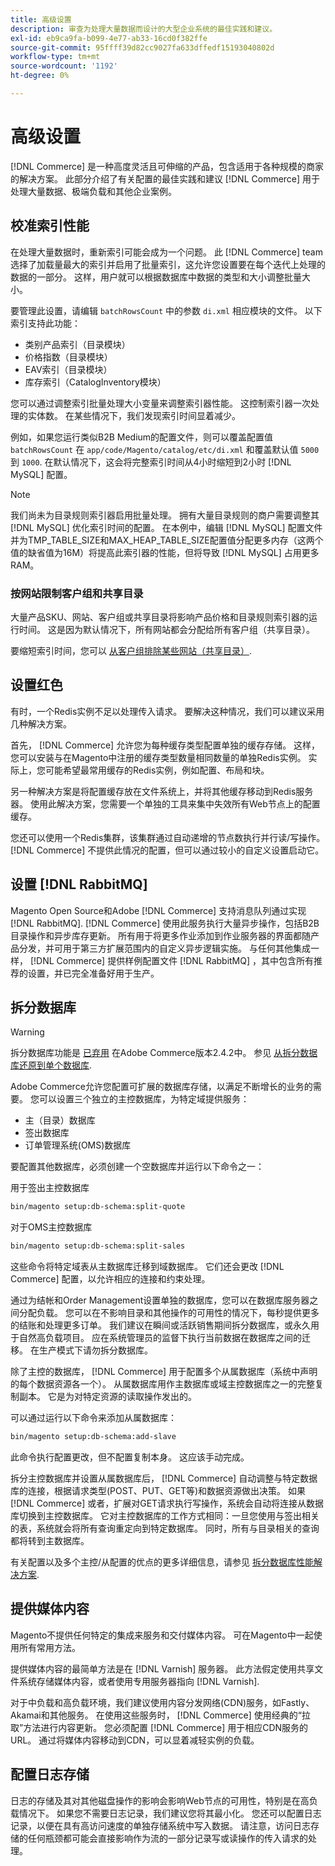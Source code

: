 ```yaml
---
title: 高级设置
description: 审查为处理大量数据而设计的大型企业系统的最佳实践和建议。
exl-id: eb9ca9fa-b099-4e77-ab33-16cd0f382ffe
source-git-commit: 95ffff39d82cc9027fa633dffedf15193040802d
workflow-type: tm+mt
source-wordcount: '1192'
ht-degree: 0%

---
```


# 高级设置

[!DNL Commerce] 是一种高度灵活且可伸缩的产品，包含适用于各种规模的商家的解决方案。 此部分介绍了有关配置的最佳实践和建议 [!DNL Commerce] 用于处理大量数据、极端负载和其他企业案例。

## 校准索引性能

在处理大量数据时，重新索引可能会成为一个问题。 此 [!DNL Commerce] team选择了加载量最大的索引并启用了批量索引，这允许您设置要在每个迭代上处理的数据的一部分。 这样，用户就可以根据数据库中数据的类型和大小调整批量大小。

要管理此设置，请编辑 `batchRowsCount` 中的参数 `di.xml` 相应模块的文件。 以下索引支持此功能：

* 类别产品索引（目录模块）
* 价格指数（目录模块）
* EAV索引（目录模块）
* 库存索引（CatalogInventory模块）

您可以通过调整索引批量处理大小变量来调整索引器性能。 这控制索引器一次处理的实体数。 在某些情况下，我们发现索引时间显着减少。

例如，如果您运行类似B2B Medium的配置文件，则可以覆盖配置值 `batchRowsCount` 在 `app/code/Magento/catalog/etc/di.xml` 和覆盖默认值 `5000` 到 `1000`. 在默认情况下，这会将完整索引时间从4小时缩短到2小时 [!DNL MySQL] 配置。

>[!NOTE]
>
>我们尚未为目录规则索引器启用批量处理。 拥有大量目录规则的商户需要调整其 [!DNL MySQL] 优化索引时间的配置。 在本例中，编辑 [!DNL MySQL] 配置文件并为TMP_TABLE_SIZE和MAX_HEAP_TABLE_SIZE配置值分配更多内存（这两个值的缺省值为16M）将提高此索引器的性能，但将导致 [!DNL MySQL] 占用更多RAM。

### 按网站限制客户组和共享目录

大量产品SKU、网站、客户组或共享目录将影响产品价格和目录规则索引器的运行时间。 这是因为默认情况下，所有网站都会分配给所有客户组（共享目录）。

要缩短索引时间，您可以 [从客户组排除某些网站（共享目录）](https://developer.adobe.com/commerce/php/development/components/indexing/optimization/#customer-group-limitations-by-websites).

## 设置红色

有时，一个Redis实例不足以处理传入请求。 要解决这种情况，我们可以建议采用几种解决方案。

首先， [!DNL Commerce] 允许您为每种缓存类型配置单独的缓存存储。 这样，您可以安装与在Magento中注册的缓存类型数量相同数量的单独Redis实例。 实际上，您可能希望最常用缓存的Redis实例，例如配置、布局和块。

另一种解决方案是将配置缓存放在文件系统上，并将其他缓存移动到Redis服务器。 使用此解决方案，您需要一个单独的工具来集中失效所有Web节点上的配置缓存。

您还可以使用一个Redis集群，该集群通过自动递增的节点数执行并行读/写操作。 [!DNL Commerce] 不提供此情况的配置，但可以通过较小的自定义设置启动它。

## 设置 [!DNL RabbitMQ]

Magento Open Source和Adobe [!DNL Commerce] 支持消息队列通过实现 [!DNL RabbitMQ]. [!DNL Commerce] 使用此服务执行大量异步操作，包括B2B目录操作和异步库存更新。 所有用于将更多作业添加到作业服务器的界面都随产品分发，并可用于第三方扩展范围内的自定义异步逻辑实施。 与任何其他集成一样， [!DNL Commerce] 提供样例配置文件 [!DNL RabbitMQ] ，其中包含所有推荐的设置，并已完全准备好用于生产。

## 拆分数据库

>[!WARNING]
>
>拆分数据库功能是 [已弃用](https://community.magento.com/t5/Magento-DevBlog/Deprecation-of-Split-Database-in-Magento-Commerce/ba-p/465187) 在Adobe Commerce版本2.4.2中。 参见 [从拆分数据库还原到单个数据库](../configuration/storage/revert-split-database.md).

Adobe Commerce允许您配置可扩展的数据库存储，以满足不断增长的业务的需要。 您可以设置三个独立的主控数据库，为特定域提供服务：

* 主（目录）数据库
* 签出数据库
* 订单管理系统(OMS)数据库

要配置其他数据库，必须创建一个空数据库并运行以下命令之一：

用于签出主控数据库

```bash
bin/magento setup:db-schema:split-quote
```

对于OMS主控数据库

```bash
bin/magento setup:db-schema:split-sales
```

这些命令将特定域表从主数据库迁移到域数据库。 它们还会更改 [!DNL Commerce] 配置，以允许相应的连接和约束处理。

通过为结帐和Order Management设置单独的数据库，您可以在数据库服务器之间分配负载。 您可以在不影响目录和其他操作的可用性的情况下，每秒提供更多的结账和处理更多订单。 我们建议在瞬间或活跃销售期间拆分数据库，或永久用于自然高负载项目。 应在系统管理员的监督下执行当前数据在数据库之间的迁移。  在生产模式下请勿拆分数据库。

除了主控的数据库， [!DNL Commerce] 用于配置多个从属数据库（系统中声明的每个数据资源各一个）。 从属数据库用作主数据库或域主控数据库之一的完整复制副本。 它是为对特定资源的读取操作发出的。

可以通过运行以下命令来添加从属数据库：

```bash
bin/magento setup:db-schema:add-slave
```

此命令执行配置更改，但不配置复制本身。 这应该手动完成。

拆分主控数据库并设置从属数据库后， [!DNL Commerce] 自动调整与特定数据库的连接，根据请求类型(POST、PUT、GET等)和数据资源做出决策。 如果 [!DNL Commerce] 或者，扩展对GET请求执行写操作，系统会自动将连接从数据库切换到主控数据库。 它对主控数据库的工作方式相同：一旦您使用与签出相关的表，系统就会将所有查询重定向到特定数据库。 同时，所有与目录相关的查询都将转到主数据库。

有关配置以及多个主控/从配置的优点的更多详细信息，请参见
[拆分数据库性能解决方案](../configuration/storage/multi-master.md).

## 提供媒体内容

Magento不提供任何特定的集成来服务和交付媒体内容。 可在Magento中一起使用所有常用方法。

提供媒体内容的最简单方法是在 [!DNL Varnish] 服务器。 此方法假定使用共享文件系统存储媒体内容，或者使用专用服务器指向 [!DNL Varnish].

对于中负载和高负载环境，我们建议使用内容分发网络(CDN)服务，如Fastly、Akamai和其他服务。 在使用这些服务时， [!DNL Commerce] 使用经典的“拉取”方法进行内容更新。 您必须配置 [!DNL Commerce] 用于相应CDN服务的URL。 通过将媒体内容移动到CDN，可以显着减轻实例的负载。

## 配置日志存储

日志的存储及其对其他磁盘操作的影响会影响Web节点的可用性，特别是在高负载情况下。 如果您不需要日志记录，我们建议您将其最小化。 您还可以配置日志记录，以便在具有高访问速度的单独存储系统中写入数据。 请注意，访问日志存储的任何瓶颈都可能会直接影响作为流的一部分记录写或读操作的传入请求的处理。
